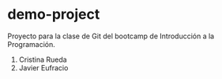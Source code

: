 # demo-project

Proyecto para la clase de Git del bootcamp de Introducción a la Programación.

1. Cristina Rueda
2. Javier Eufracio
